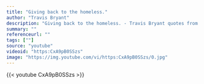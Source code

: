 ```yaml
---
title: "Giving back to the homeless."
author: "Travis Bryant"
description: "Giving back to the homeless. - Travis Bryant quotes from GetInspired365.com"
summary: ""
referenceurl: ""
tags: [""]
source: "youtube"
videoid: "https:CxA9pB0SSzs"
image: "https://img.youtube.com/vi/https:CxA9pB0SSzs/0.jpg"
---
```


{{< youtube CxA9pB0SSzs >}}
